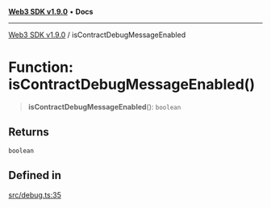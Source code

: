 [**Web3 SDK v1.9.0**](../README.md) • **Docs**

***

[Web3 SDK v1.9.0](../globals.md) / isContractDebugMessageEnabled

# Function: isContractDebugMessageEnabled()

> **isContractDebugMessageEnabled**(): `boolean`

## Returns

`boolean`

## Defined in

[src/debug.ts:35](https://github.com/Mystic-Nayy/alephium-web3/blob/c1afd789a197ce5fe21f08c2965942090157c33d/packages/web3/src/debug.ts#L35)
